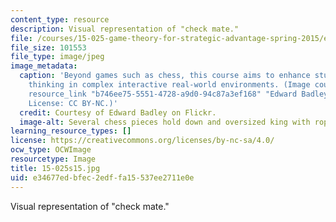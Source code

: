 ```yaml
---
content_type: resource
description: Visual representation of "check mate."
file: /courses/15-025-game-theory-for-strategic-advantage-spring-2015/e34677edbfec2edffa15537ee2711e0e_15-025s15.jpg
file_size: 101553
file_type: image/jpeg
image_metadata:
  caption: 'Beyond games such as chess, this course aims to enhance students'' strategic
    thinking in complex interactive real-world environments. (Image courtesy of {{%
    resource_link "b746ee75-5551-4728-a9d0-94c87a3ef168" "Edward Badley" %}} on Flickr.
    License: CC BY-NC.)'
  credit: Courtesy of Edward Badley on Flickr.
  image-alt: Several chess pieces hold down and oversized king with ropes.
learning_resource_types: []
license: https://creativecommons.org/licenses/by-nc-sa/4.0/
ocw_type: OCWImage
resourcetype: Image
title: 15-025s15.jpg
uid: e34677ed-bfec-2edf-fa15-537ee2711e0e
---
```

Visual representation of "check mate."